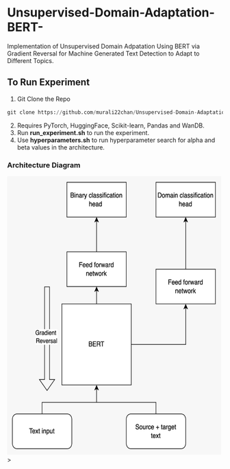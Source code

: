 # Unsupervised-Domain-Adaptation-BERT-

Implementation of Unsupervised Domain Adpatation Using BERT via Gradient Reversal for Machine Generated Text Detection to Adapt to Different Topics.
## To Run Experiment

1. Git Clone the Repo
```python
git clone https://github.com/murali22chan/Unsupervised-Domain-Adaptation-BERT-
```
2. Requires PyTorch, HuggingFace, Scikit-learn, Pandas and WanDB. <br>
3. Run **run_experiment.sh** to run the experiment.  <br>
4. Use **hyperparameters.sh** to run hyperparameter search for alpha and beta values in the architecture. <br>

### Architecture Diagram
<img src="figures/USDA.jpg" width="500" height="650">>
